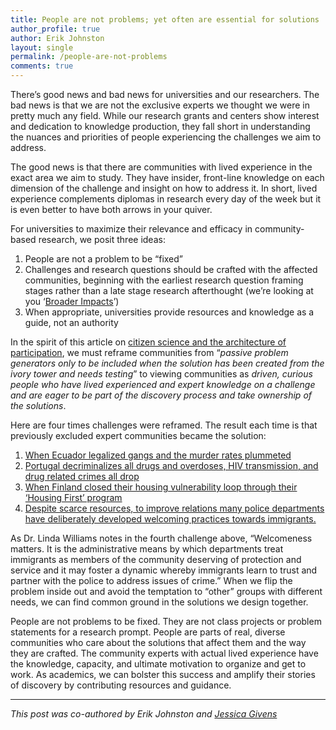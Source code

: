 ```yaml
---
title: People are not problems; yet often are essential for solutions 
author_profile: true
author: Erik Johnston
layout: single
permalink: /people-are-not-problems
comments: true
---
```

There’s good news and bad news for universities and our researchers. The bad news is that we are not the exclusive experts we thought we were in pretty much any field. While our research grants and centers show interest and dedication to knowledge production, they fall short in understanding the nuances and priorities of people experiencing the challenges we aim to address.

The good news is that there are communities with lived experience in the exact area we aim to study. They have insider, front-line knowledge on each dimension of the challenge and insight on how to address it. In short, lived experience complements diplomas in research every day of the week but it is even better to have both arrows in your quiver.  
 
For universities to maximize their relevance and efficacy in community-based research, we posit three ideas:
 
1. People are not a problem to be “fixed”
2. Challenges and research questions should be crafted with the affected communities, beginning with the earliest research question framing stages rather than a late stage research afterthought (we’re looking at you ‘[Broader Impacts](http://chadorzel.com/principles/2010/06/17/the-problem-of-broader-impacts/)’)
3. When appropriate, universities provide resources and knowledge as a guide, not an authority
 
In the spirit of this article on [citizen science and the architecture of participation](https://fellowsblog.ted.com/how-citizen-science-bridges-the-gap-between-science-and-society-d693af125ae4), we must reframe communities from “*passive problem generators only to be included when the solution has been created from the ivory tower and needs testing*” to viewing communities as *driven, curious people who have lived experienced and expert knowledge on a challenge and are eager to be part of the discovery process and take ownership of the solutions*.
 
Here are four times challenges were reframed. The result each time is that previously excluded expert communities became the solution:
 
1. [When Ecuador legalized gangs and the murder rates plummeted](https://www.vox.com/future-perfect/2019/3/26/18281325/ecuador-legalize-gangs)
2. [Portugal decriminalizes all drugs and overdoses, HIV transmission, and drug related crimes all drop](https://www.theguardian.com/news/2017/dec/05/portugals-radical-drugs-policy-is-working-why-hasnt-the-world-copied-it)
3. [When Finland closed their housing vulnerability loop through their ‘Housing First’ program](https://www.weforum.org/agenda/2018/02/how-finland-solved-homelessness/)
4. [Despite scarce resources, to improve relations many police departments have deliberately developed welcoming practices towards immigrants.](https://blogs.lse.ac.uk/usappblog/2015/06/24/despite-scarce-resources-to-improve-relations-many-police-departments-have-deliberately-developed-welcoming-practices-towards-immigrants/)

As Dr. Linda Williams notes in the fourth challenge above, “Welcomeness matters. It is the administrative means by which departments treat immigrants as members of the community deserving of protection and service and it may foster a dynamic whereby immigrants learn to trust and partner with the police to address issues of crime.” When we flip the problem inside out and avoid the temptation to “other” groups with different needs, we can find common ground in the solutions we design together. 

People are not problems to be fixed. They are not class projects or problem statements for a research prompt. People are parts of real, diverse communities who care about the solutions that affect them and the way they are crafted. The community experts with actual lived experience have the knowledge, capacity, and ultimate motivation to organize and get to work. As academics, we can bolster this success and amplify their stories of discovery by contributing resources and guidance. 

---
*This post was co-authored by Erik Johnston and [Jessica Givens](https://isearch.asu.edu/profile/2168018)*

